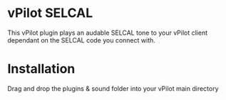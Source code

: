 # vPilot SELCAL 
This vPilot plugin plays an audable SELCAL tone to your vPilot client dependant on the SELCAL code you connect with.

# Installation 
Drag and drop the plugins & sound folder into your vPilot main directory
